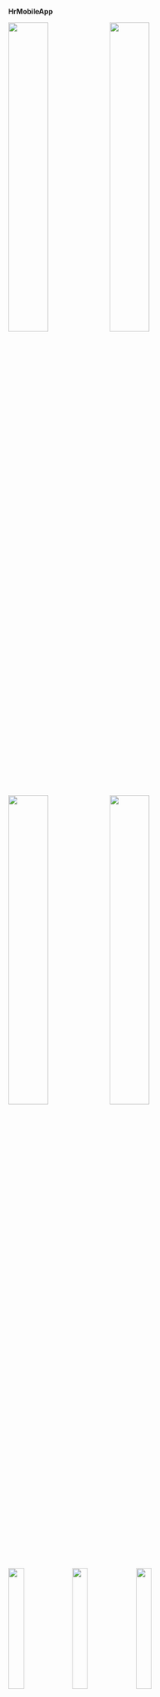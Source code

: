 <b> HrMobileApp </b>


<img src="https://image.ibb.co/j7si36/1.png" width="40%">         <img src="https://image.ibb.co/dwoqi6/3.png" width="40%">
<img src="https://image.ibb.co/f9H5GR/5.png" width="40%">         <img src="https://image.ibb.co/n0Y1qm/6.png" width="40%">
<img src="https://image.ibb.co/hv09bR/15.png" width="25%">      <img src="https://image.ibb.co/cJ0mO6/16.png" width="25%">      <img src="https://image.ibb.co/iWgt36/17.png" width="25%">  
<img src="https://image.ibb.co/hr9fi6/18.png" width="25%">      <img src="https://image.ibb.co/eQKfi6/19.png" width="25%">      <img src="https://image.ibb.co/cVLWqm/20.png" width="25%">
<img src="https://image.ibb.co/h2xpbR/21.png" width="25%">      <img src="https://image.ibb.co/hv5mO6/22.png" width="25%">      <img src="https://image.ibb.co/iw2Bqm/24.png" width="25%">  
<img src="https://image.ibb.co/e30EAm/29.png" width="25%">      <img src="https://image.ibb.co/bsWeAm/30.png" width="25%">      <img src="https://image.ibb.co/j77ai6/31.png" width="25%">
